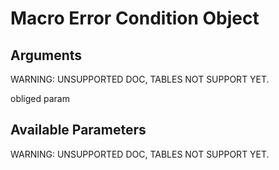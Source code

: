 Macro Error Condition Object
============================

Arguments
---------

WARNING: UNSUPPORTED DOC, TABLES NOT SUPPORT YET.

obliged param

Available Parameters
--------------------

WARNING: UNSUPPORTED DOC, TABLES NOT SUPPORT YET.

